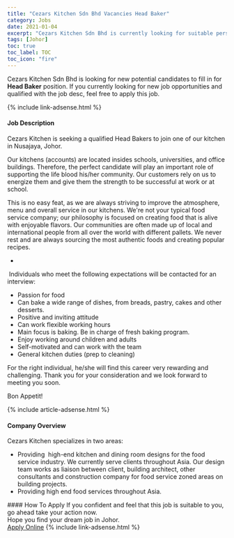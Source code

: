 ```yaml
---
title: "Cezars Kitchen Sdn Bhd Vacancies Head Baker" 
category: Jobs 
date: 2021-01-04 
excerpt: "Cezars Kitchen Sdn Bhd is currently looking for suitable person to fill in the Head Baker which positioned at Johor" 
tags: [Johor] 
toc: true 
toc_label: TOC 
toc_icon: "fire" 
--- 
```


<p>Cezars Kitchen Sdn Bhd is looking for new potential candidates to fill in for <b>Head Baker</b> position. If you currently looking for new job opportunities and qualified with the job desc, feel free to apply this job.
</p>{% include link-adsense.html %} 
<div><div><div><h4>Job Description</h4></div></div><div><div><span><div><p>Cezars Kitchen is seeking a qualified Head Bakers to join one of our kitchen in Nusajaya, Johor.&#160;</p><p>Our kitchens (accounts) are located insides schools, universities, and office buildings. Therefore, the perfect candidate will play an important role of supporting the life blood his/her community. Our customers rely on us to energize them and give them the strength to be successful at work or at school.</p><p>This is no easy feat, as we are always striving to improve the atmosphere, menu and overall service in our kitchens. We're not your typical&#160;food service&#160;company; our philosophy is focused on creating food that is alive with enjoyable flavors. Our communities are often made up of local and international people from all over the world with different pallets. We never rest and are always sourcing the most authentic foods and creating popular recipes.</p><ul><li><br></li></ul><p>&#160;Individuals who meet the following expectations will be contacted for an interview:</p><ul><li>Passion for food</li><li>Can bake a wide range of dishes, from breads,&#160;pastry, cakes and other desserts.</li><li>Positive and inviting attitude</li><li>Can work flexible working hours&#160;</li><li>Main focus is baking.&#160;Be in charge of fresh baking program.</li><li>Enjoy working around children and adults</li><li>Self-motivated and can work with the team</li><li>General kitchen duties (prep to cleaning)</li></ul><p>For the right individual, he/she will find this career very rewarding and challenging. Thank you for your consideration and we look forward to meeting you soon.</p><p>Bon Appetit!</p></div></span></div></div></div> 
{% include article-adsense.html %} 
<div><div><div><h4>Company Overview</h4></div></div><div><div><span><div><div>Cezars Kitchen specializes in two areas:</div>
<ul>
<li>Providing &#160;high-end kitchen and dining room designs for the food service industry. We currently serve clients throughout Asia. Our design team works as liaison between client, building architect, other consultants and construction company for food service zoned areas on building projects.</li>
<li>Providing high end food services throughout Asia.</li>
</ul></div></span></div></div></div> 
#### How To Apply 
If you confident and feel that this job is suitable to you, go ahead take your action now. <br/> 
Hope you find your dream job in Johor. <br/> 
<a href="https://www.jobstreet.com.my/en/job/head-baker-4455135?jobId=jobstreet-my-job-4455135&sectionRank=25&token=0~014f37b6-0e45-4290-983e-01224b8c1d80&fr=SRP%20View%20In%20New%20Ta" class="btn btn--info" target="_blank" rel="nofollow noopenner">Apply Online</a> 
{% include link-adsense.html %} 